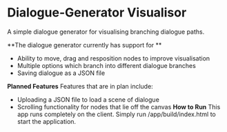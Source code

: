 # Dialogue-Generator Visualisor
A simple dialogue generator for visualising branching dialogue paths.

**The dialogue generator currently has support for **
- Ability to move, drag and resposition nodes to improve visualisation
- Multiple options which branch into different dialogue branches
- Saving dialogue as a JSON file

**Planned Features**
Features that are in plan include:
- Uploading a JSON file to load a scene of dialogue
- Scrolling functionality for nodes that lie off the canvas
**How to Run**
This app runs completely on the client. Simply run /app/build/index.html to start the application.
